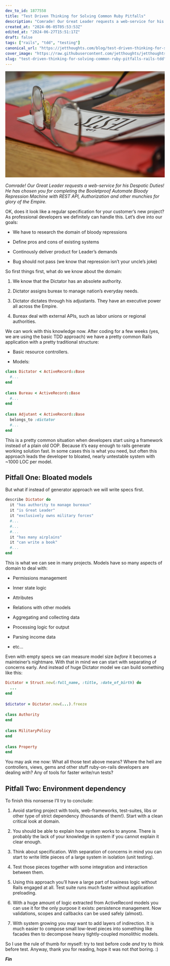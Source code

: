 ```yaml
---
dev_to_id: 1877558
title: "Test Driven Thinking for Solving Common Ruby Pitfalls"
description: "Comrade! Our Great Leader requests a web-service for his Despotic Duties! He has chosen you for..."
created_at: "2024-06-05T05:53:53Z"
edited_at: "2024-06-27T15:51:17Z"
draft: false
tags: ["rails", "tdd", "testing"]
canonical_url: "https://jetthoughts.com/blog/test-driven-thinking-for-solving-common-ruby-pitfalls-rails-tdd/"
cover_image: "https://raw.githubusercontent.com/jetthoughts/jetthoughts.github.io/master/static/assets/img/blog/test-driven-thinking-for-solving-common-ruby-pitfalls-rails-tdd/file_0.jpeg"
slug: "test-driven-thinking-for-solving-common-ruby-pitfalls-rails-tdd"
---
```


![Unsplash Photo: [Robert Adams](https://unsplash.com/@adamsr)](https://raw.githubusercontent.com/jetthoughts/jetthoughts.github.io/master/static/assets/img/blog/test-driven-thinking-for-solving-common-ruby-pitfalls-rails-tdd/file_0.jpeg)

*Comrade! Our Great Leader requests a web-service for his Despotic Duties! He has chosen you for completing the Booletproof Automate Bloody Repression Machine with REST API, Authorization and other munchies for glory of the Empire.*

OK, does it look like a regular specification for your customer’s new project? As professional developers we definitely can handle this. Let’s dive into our goals:

* We have to research the domain of bloody repressions

* Define pros and cons of existing systems

* Continously deliver product for Leader’s demands

* Bug should not pass (we know that repression isn’t your uncle’s joke)

So first things first, what do we know about the domain:

 1. We know that the Dictator has an absolete authority.

 2. Dictator assigns bureax to manage nation’s everyday needs.

 3. Dictator dictates through his adjustants. They have an executive power all across the Empire.

 4. Bureax deal with external APIs, such as labor unions or regional authorities.

We can work with this knowledge now. After coding for a few weeks (yes, we are using the basic TDD approach) we have a pretty common Rails application with a pretty traditional structure:

* Basic resource controllers.

* Models:

```ruby
class Dictator < ActiveRecord::Base
  #...
end

class Bureau < ActiveRecord::Base
  #...
end

class Adjutant < ActiveRecord::Base
  belongs_to :dictator
  #...
end
```

This is a pretty common situation when developers start using a framework instead of a plain old OOP. Because it’s easy enough to rails generate working solution fast. In some cases this is what you need, but often this approach leads the developer to bloated, nearly untestable system with ~1000 LOC per model.

## Pitfall One: Bloated models

But what if instead of generator approach we will write specs first.

```ruby
describe Dictator do
  it "has authority to manage bureaux"
  it "is Great Leader"
  it "exclusively owns military forces"
  #...
  #...
  #...
  it "has many airplains"
  it "can write a book"
  #...
end
```

This is what we can see in many projects. Models have so many aspects of domain to deal with:

* Permissions management

* Inner state logic

* Attributes

* Relations with other models

* Aggregating and collecting data

* Processing logic for output

* Parsing income data

* etc…

Even with empty specs we can measure model size *before* it becomes a mainteiner’s nightmare. With that in mind we can start with separating of concerns early. And instead of huge Dictator model we can build something like this:

```ruby
Dictator = Struct.new(:full_name, :title, :date_of_birth) do
  ...
end

$dictator = Dictator.new(...).freeze

class Authority
end

class MilitaryPolicy
end

class Property
end
```

You may ask me now: What all those text above means? Where the hell are controllers, views, gems and other stuff ruby-on-rails developers are dealing with? Any of tools for faster write/run tests?

## Pitfall Two: Environment dependency

To finish this nonsense I’ll try to conclude:

 1. Avoid starting project with tools, web-frameworks, test-suites, libs or other type of strict dependency (thousands of them!). Start with a clean critical look at domain.

 2. You should be able to explain how system works to anyone. There is probably the lack of your knowledge in system if you cannot explain it clear enough.

 3. Think about specification. With separation of concerns in mind you can start to write little pieces of a large system in isolation (unit testing).

 4. Test those pieces together with some integration and interaction between them.

 5. Using this approach you’ll have a large part of business logic without Rails engaged at all. Test suite runs much faster without application preloading.

 6. With a huge amount of logic extracted from ActiveRecord models you can use it for the only purpose it exists: persistence management. Now validations, scopes and callbacks can be used safely (almost).

 7. With system growing you may want to add layers of indirection. It is much easier to compose small low-level pieces into something like facades then to decompose heavy tightly-coupled monolithic models.

So I use the rule of thumb for myself: try to test before code *and* try to think before test. Anyway, thank you for reading, hope it was not *that* boring. :)

***Fin***
